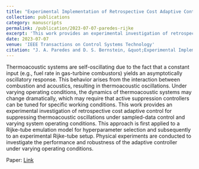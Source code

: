 ```yaml
---
title: "Experimental Implementation of Retrospective Cost Adaptive Control for Suppressing Thermoacoustic Oscillations in a Rijke Tube"
collection: publications
category: manuscripts
permalink: /publication/2023-07-07-paredes-rijke
excerpt: 'This work provides an experimental investigation of retrospective cost adaptive control for suppressing thermoacoustic oscillations in a Rijke tube experiment under sampled-data control and varying system operating conditions.'
date: 2023-07-07
venue: 'IEEE Transactions on Control Systems Technology'
citation: "J. A. Paredes and D. S. Bernstein, &quot;Experimental Implementation of Retrospective Cost Adaptive Control for Suppressing Thermoacoustic Oscillations in a Rijke Tube,&quot; <i>IEEE Trans. Contr. Sys. Tech.</i>, vol. 31, no. 6, pp. 2484–2498, 2023, DOI: 10.1109/TCST.2023.3262223."
---
```


Thermoacoustic systems are self-oscillating due to the fact that a constant input (e.g., fuel rate in gas-turbine combustors) yields an asymptotically oscillatory response. This behavior arises from the interaction between combustion and acoustics, resulting in thermoacoustic oscillations. Under varying operating conditions, the dynamics of thermoacoustic systems may change dramatically, which may require that active suppression controllers can be tuned for specific working conditions. This work provides an experimental investigation of retrospective cost adaptive control for suppressing thermoacoustic oscillations under sampled-data control and varying system operating conditions. This approach is first applied to a Rijke-tube emulation model for hyperparameter selection and subsequently to an experimental Rijke-tube setup. Physical experiments are conducted to investigate the performance and robustness of the adaptive controller under varying operating conditions.

Paper: <a href = "https://dsbaero.engin.umich.edu/wp-content/uploads/sites/441/2024/04/Experimental_Implementation_of_Retrospective_Cost_Adaptive_Control_for_Suppressing_Thermoacoustic_Oscillations_in_a_Rijke_Tube.pdf"> Link </a>